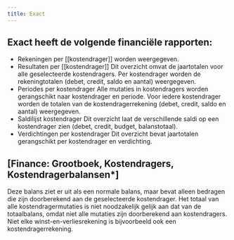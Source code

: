 ```yaml
---
title: Exact
---
```


## Exact heeft de volgende financiële rapporten:
- Rekeningen per [[kostendrager]] worden weergegeven.
- Resultaten per [[kostendrager]]
   Dit overzicht omvat de jaartotalen voor alle geselecteerde kostendragers. Per kostendrager worden de rekeningtotalen (debet, credit, saldo en aantal) weergegeven.
- Periodes per kostendrager
   Alle mutaties in kostendragers worden gerangschikt naar kostendrager en periode. Voor iedere kostendrager worden de totalen van de kostendragerrekening (debet, credit, saldo en aantal) weergegeven.
- Saldilijst kostendrager
   Dit overzicht laat de verschillende saldi op een kostendrager zien (debet, credit, budget, balanstotaal).
- Verdichtingen per kostendrager
   Dit overzicht bevat jaartotalen gerangschikt per kostendrager en verdichting.
## [Finance: Grootboek, Kostendragers, Kostendragerbalansen*] 
Deze balans ziet er uit als een normale balans, maar bevat alleen bedragen die zijn doorberekend aan de geselecteerde kostendrager.
Het totaal van alle kostendragermutaties is niet noodzakelijk gelijk aan dat van de totaalbalans, omdat niet alle mutaties zijn doorberekend aan kostendragers. Niet elke winst-en-verliesrekening is bijvoorbeeld ook een kostendragerrekening.
